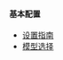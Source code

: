 
#### 基本配置
- [设置指南](https://code.visualstudio.com/docs/copilot/setup)
- [模型选择](https://docs.github.com/en/copilot/using-github-copilot/ai-models)



